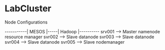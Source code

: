 # LabCluster

Node Configurations

-----------| MESOS |-----| Hadoop |----------
srv001 -->   Master	namenode resource manager
svr002 -->   Slave	datanode
svr003 -->   Slave	datanode
svr004 -->   Slave	datanode
svr005 -->   Slave	nodemanager
